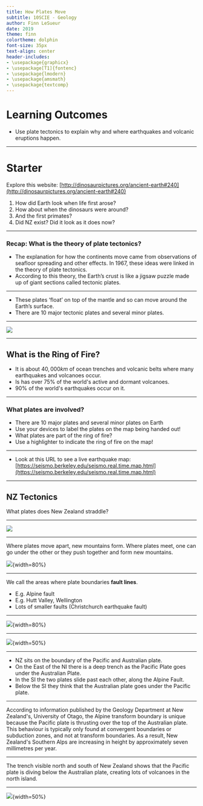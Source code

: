 ```yaml
---
title: How Plates Move
subtitle: 10SCIE - Geology
author: Finn LeSueur
date: 2019
theme: finn
colortheme: dolphin
font-size: 35px
text-align: center
header-includes:
- \usepackage{graphicx}
- \usepackage[T1]{fontenc}
- \usepackage{lmodern}
- \usepackage{amsmath}
- \usepackage{textcomp}
---
```


# Learning Outcomes

- Use plate tectonics to explain why and where earthquakes and volcanic eruptions happen.

---

# Starter

Explore this website: [http://dinosaurpictures.org/ancient-earth#240](http://dinosaurpictures.org/ancient-earth#240)

1. How did Earth look when life first arose?
2. How about when the dinosaurs were around?
3. And the first primates?
4. Did NZ exist? Did it look as it does now?

---

### Recap: What is the theory of plate tectonics?

- The explanation for how the continents move came from observations of seafloor spreading and other effects. In 1967, these ideas were linked in the theory of plate tectonics.
- According to this theory, the Earth’s crust is like a jigsaw puzzle made up of giant sections called tectonic plates.

---

- These plates ‘float’ on top of the mantle and so can move around the Earth’s surface.
- There are 10 major tectonic plates and several minor plates.

---

![](assets/4-ring-of-fire.jpg)

---

## What is the Ring of Fire?

- It is about $40,000km$ of ocean trenches and volcanic belts where many earthquakes and volcanoes occur.
- Is has over 75% of the world's active and dormant volcanoes.
- 90% of the world's earthquakes occur on it.

---

### What plates are involved?

- There are 10 major plates and several minor plates on Earth
- Use your devices to label the plates on the map being handed out!
- What plates are part of the ring of fire?
- Use a highlighter to indicate the ring of fire on the map!

---

- Look at this URL to see a live earthquake map: [https://seismo.berkeley.edu/seismo.real.time.map.html](https://seismo.berkeley.edu/seismo.real.time.map.html)

---

## NZ Tectonics

What plates does New Zealand straddle?

---

![](assets/4-nz-plates.png)

---

Where plates move apart, new mountains form. Where plates meet, one can go under the other or they push together and form new mountains.

![](assets/4-plate-boundary.png){width=80%}

---

We call the areas where plate boundaries __fault lines__.

- E.g. Alpine fault
- E.g. Hutt Valley, Wellington
- Lots of smaller faults (Christchurch earthquake fault)

---

![](assets/4-canterbury-fault.jpg){width=80%}

---

![](assets/4-wellington-faults.png){width=50%}

---

- NZ sits on the boundary of the Pacific and Australian plate.
- On the East of the NI there is a deep trench as the Pacific Plate goes under the Australian Plate.
- In the SI the two plates slide past each other, along the Alpine Fault.
- Below the SI they think that the Australian plate goes under the Pacific plate.

---

According to information published by the Geology Department at New Zealand's, University of Otago, the Alpine transform boundary is unique because the Pacific plate is thrusting over the top of the Australian plate. This behaviour is typically only found at convergent boundaries or subduction zones, and not at transform boundaries. As a result, New Zealand's Southern Alps are increasing in height by approximately seven millimetres per year.

---

The trench visible north and south of New Zealand shows that the Pacific plate is diving below the Australian plate, creating lots of volcanoes in the north island.

---

![](assets/4-volcanoes.gif){width=50%}

